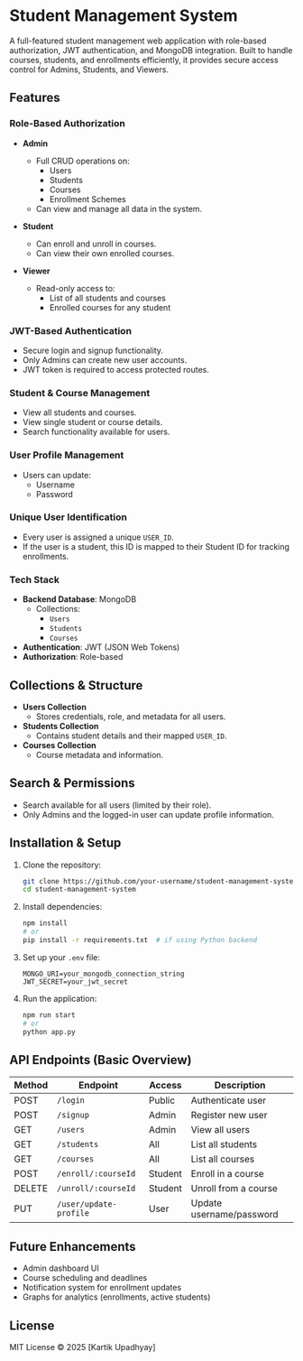 # Student Management System

A full-featured student management web application with role-based authorization, JWT authentication, and MongoDB integration. Built to handle courses, students, and enrollments efficiently, it provides secure access control for Admins, Students, and Viewers.

## Features

### Role-Based Authorization

- **Admin**
  - Full CRUD operations on:
    - Users
    - Students
    - Courses
    - Enrollment Schemes
  - Can view and manage all data in the system.

- **Student**
  - Can enroll and unroll in courses.
  - Can view their own enrolled courses.

- **Viewer**
  - Read-only access to:
    - List of all students and courses
    - Enrolled courses for any student

### JWT-Based Authentication

- Secure login and signup functionality.
- Only Admins can create new user accounts.
- JWT token is required to access protected routes.

### Student & Course Management

- View all students and courses.
- View single student or course details.
- Search functionality available for users.

### User Profile Management

- Users can update:
  - Username
  - Password

### Unique User Identification

- Every user is assigned a unique `USER_ID`.
- If the user is a student, this ID is mapped to their Student ID for tracking enrollments.

### Tech Stack

- **Backend Database**: MongoDB
  - Collections:
    - `Users`
    - `Students`
    - `Courses`
- **Authentication**: JWT (JSON Web Tokens)
- **Authorization**: Role-based

## Collections & Structure

- **Users Collection**
  - Stores credentials, role, and metadata for all users.
- **Students Collection**
  - Contains student details and their mapped `USER_ID`.
- **Courses Collection**
  - Course metadata and information.

## Search & Permissions

- Search available for all users (limited by their role).
- Only Admins and the logged-in user can update profile information.

## Installation & Setup

1. Clone the repository:
   ```bash
   git clone https://github.com/your-username/student-management-system.git
   cd student-management-system
   ```

2. Install dependencies:
   ```bash
   npm install
   # or
   pip install -r requirements.txt  # if using Python backend
   ```

3. Set up your `.env` file:
   ```env
   MONGO_URI=your_mongodb_connection_string
   JWT_SECRET=your_jwt_secret
   ```

4. Run the application:
   ```bash
   npm run start
   # or
   python app.py
   ```

## API Endpoints (Basic Overview)

| Method | Endpoint               | Access  | Description                  |
|--------|------------------------|---------|------------------------------|
| POST   | `/login`               | Public  | Authenticate user            |
| POST   | `/signup`              | Admin   | Register new user            |
| GET    | `/users`               | Admin   | View all users               |
| GET    | `/students`            | All     | List all students            |
| GET    | `/courses`             | All     | List all courses             |
| POST   | `/enroll/:courseId`    | Student | Enroll in a course           |
| DELETE | `/unroll/:courseId`    | Student | Unroll from a course         |
| PUT    | `/user/update-profile` | User    | Update username/password     |

## Future Enhancements

- Admin dashboard UI
- Course scheduling and deadlines
- Notification system for enrollment updates
- Graphs for analytics (enrollments, active students)

## License

MIT License © 2025 [Kartik Upadhyay]
